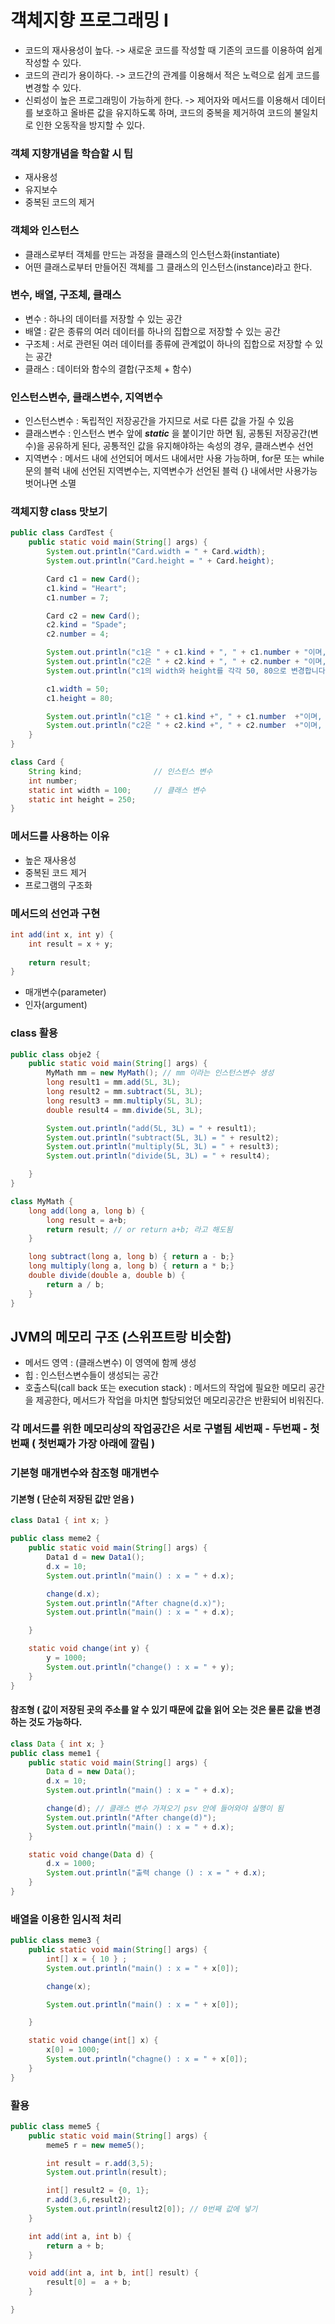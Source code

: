 # 객체지향 프로그래밍 I

- 코드의 재사용성이 높다. -> 새로운 코드를 작성할 때 기존의 코드를 이용하여 쉽게 작성할 수 있다.
- 코드의 관리가 용이하다. -> 코드간의 관계를 이용해서 적은 노력으로 쉽게 코드를 변경할 수 있다.
- 신뢰성이 높은 프로그래밍이 가능하게 한다. -> 제어자와 메서드를 이용해서 데이터를 보호하고 올바른 값을 유지하도록 하며, 코드의 중복을 제거하여 코드의 불일치로 인한 오동작을 방지할 수 있다.


### 객체 지향개념을 학습할 시 팁
- 재사용성
- 유지보수
- 중복된 코드의 제거

### 객체와 인스턴스
- 클래스로부터 객체를 만드는 과정을 클래스의 인스턴스화(instantiate)
- 어떤 클래스로부터 만들어진 객체를 그 클래스의 인스턴스(instance)라고 한다.

### 변수, 배열, 구조체, 클래스

- 변수 : 하나의 데이터를 저장할 수 있는 공간
- 배열 :  같은 종류의 여러 데이터를 하나의 집합으로 저장할 수 있는 공간
- 구조체 : 서로 관련된 여러 데이터를 종류에 관계없이 하나의 집합으로 저장할 수 있는 공간
- 클래스 : 데이터와 함수의 결합(구조체 + 함수)

### 인스턴스변수, 클래스변수, 지역변수

- 인스턴스변수 : 독립적인 저장공간을 가지므로 서로 다른 값을 가질 수 있음
- 클래스변수 : 인스턴스 변수 앞에 ***static*** 을 붙이기만 하면 됨, 공통된 저장공간(변수)을 공유하게 된다, 공통적인 값을 유지해야하는 속성의 경우, 클래스변수 선언
- 지역변수 : 메서드 내에 선언되어 메서드 내에서만 사용 가능하며, for문 또는 while문의 블럭 내에 선언된 지역변수는, 지역변수가 선언된 블럭 {} 내에서만 사용가능 벗어나면 소멸

### 객체지향 class 맛보기
~~~java
public class CardTest {
    public static void main(String[] args) {
        System.out.println("Card.width = " + Card.width);
        System.out.println("Card.height = " + Card.height);

        Card c1 = new Card();
        c1.kind = "Heart";
        c1.number = 7;

        Card c2 = new Card();
        c2.kind = "Spade";
        c2.number = 4;

        System.out.println("c1은 " + c1.kind + ", " + c1.number + "이며, 크기는 (" + c1.width + ", " + c1.height + ") ");
        System.out.println("c2은 " + c2.kind + ", " + c2.number + "이며, 크기는 (" + c2.width + ", " + c2.height + ") ");
        System.out.println("c1의 width와 height를 각각 50, 80으로 변경합니다.");

        c1.width = 50;
        c1.height = 80;

        System.out.println("c1은 " + c1.kind +", " + c1.number  +"이며, 크기는 (" + c1.width + ", " + c1.height + ") ");
        System.out.println("c2은 " + c2.kind +", " + c2.number  +"이며, 크기는 (" + c2.width + ", " + c2.height + ") ");
    }
}

class Card {
    String kind;                // 인스턴스 변수
    int number;
    static int width = 100;     // 클래스 변수
    static int height = 250;
}
~~~

### 메서드를 사용하는 이유

- 높은 재사용성
- 중복된 코드 제거
- 프로그램의 구조화

### 메서드의 선언과 구현

~~~java
int add(int x, int y) {
    int result = x + y;
    
    return result;
}
~~~


- 매개변수(parameter)
- 인자(argument)

### class 활용

~~~java
public class obje2 {
    public static void main(String[] args) {
        MyMath mm = new MyMath(); // mm 이라는 인스턴스변수 생성
        long result1 = mm.add(5L, 3L);
        long result2 = mm.subtract(5L, 3L);
        long result3 = mm.multiply(5L, 3L);
        double result4 = mm.divide(5L, 3L);

        System.out.println("add(5L, 3L) = " + result1);
        System.out.println("subtract(5L, 3L) = " + result2);
        System.out.println("multiply(5L, 3L) = " + result3);
        System.out.println("divide(5L, 3L) = " + result4);

    }
}

class MyMath {
    long add(long a, long b) {
        long result = a+b;
        return result; // or return a+b; 라고 해도됨
    }

    long subtract(long a, long b) { return a - b;}
    long multiply(long a, long b) { return a * b;}
    double divide(double a, double b) {
        return a / b;
    }
}
~~~

## JVM의 메모리 구조 (스위프트랑 비슷함)

- 메서드 영역 : (클래스변수) 이 영역에 함께 생성
- 힙 : 인스턴스변수들이 생성되는 공간
- 호출스틱(call back 또는 execution stack) : 메서드의 작업에 필요한 메모리 공간을 제공한다, 메서드가 작업을 마치면 할당되었던 메모리공간은 반환되어 비워진다.

### 각 메서드를 위한 메모리상의 작업공간은 서로 구별됨 세번째 - 두번째 - 첫번째 ( 첫번째가 가장 아래에 깔림 )


### 기본형 매개변수와 참조형 매개변수

#### 기본형 ( 단순히 저장된 값만 얻음 )
~~~java
class Data1 { int x; }

public class meme2 {
    public static void main(String[] args) {
        Data1 d = new Data1();
        d.x = 10;
        System.out.println("main() : x = " + d.x);

        change(d.x);
        System.out.println("After chagne(d.x)");
        System.out.println("main() : x = " + d.x);

    }

    static void change(int y) {
        y = 1000;
        System.out.println("change() : x = " + y);
    }
}
~~~

#### 참조형 ( 값이 저장된 곳의 주소를 알 수 있기 때문에 값을 읽어 오는 것은 물론 값을 변경하는 것도 가능하다.
~~~java
class Data { int x; }
public class meme1 {
    public static void main(String[] args) {
        Data d = new Data();
        d.x = 10;
        System.out.println("main() : x = " + d.x);

        change(d); // 클래스 변수 가져오기 psv 안에 들어와야 실행이 됨
        System.out.println("After change(d)");
        System.out.println("main() : x = " + d.x);
    }

    static void change(Data d) {
        d.x = 1000;
        System.out.println("출력 change () : x = " + d.x);
    }
}
~~~

### 배열을 이용한 임시적 처리
~~~java
public class meme3 {
    public static void main(String[] args) {
        int[] x = { 10 } ;
        System.out.println("main() : x = " + x[0]);

        change(x);

        System.out.println("main() : x = " + x[0]);

    }

    static void change(int[] x) {
        x[0] = 1000;
        System.out.println("chagne() : x = " + x[0]);
    }
}
~~~

### 활용
~~~java
public class meme5 {
    public static void main(String[] args) {
        meme5 r = new meme5();

        int result = r.add(3,5);
        System.out.println(result);

        int[] result2 = {0, 1};
        r.add(3,6,result2);
        System.out.println(result2[0]); // 0번째 값에 넣기
    }

    int add(int a, int b) {
        return a + b;
    }

    void add(int a, int b, int[] result) {
        result[0] =  a + b;
    }

}
~~~
